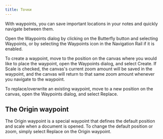 ```yaml
---
title: Точки
---
```


With waypoints, you can save important locations in your notes and quickly navigate between them.

Open the Waypoints dialog by clicking on the Butterfly button and selecting Waypoints, or by selecting the Waypoints icon in the Navigation Rail if it is enabled.

To create a waypoint, move to the position on the canvas where you would like to place the waypoint, open the Waypoints dialog, and select Create. If Scale is checked, the canvas's current zoom amount will be saved in the waypoint, and the canvas will return to that same zoom amount whenever you navigate to the waypoint.

To replace/overwrite an existing waypoint, move to a new position on the canvas, open the Waypoints dialog, and select Replace.

## The Origin waypoint

The Origin waypoint is a special waypoint that defines the default position and scale when a document is opened. To change the default position or zoom, simply select Replace on the Origin waypoint.
